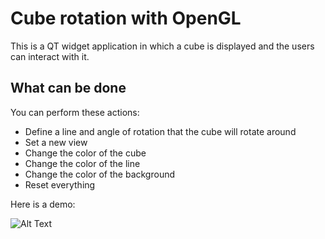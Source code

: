# Cube rotation with OpenGL

This is a QT widget application in which a cube is displayed and the users can interact with it.

## What can be done

You can perform these actions:

- Define a line and angle of rotation that the cube will rotate around  
- Set a new view
- Change the color of the cube
- Change the color of the line
- Change the color of the background
- Reset everything

Here is a demo:

![Alt Text](https://im5.ezgif.com/tmp/ezgif-5-cb19990c32.gif)

